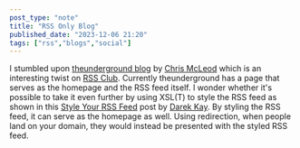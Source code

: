 ```yaml
---
post_type: "note" 
title: "RSS Only Blog"
published_date: "2023-12-06 21:20"
tags: ["rss","blogs","social"]
---
```


I stumbled upon [theunderground blog](https://theunderground.blog/) by [Chris McLeod](https://chrismcleod.dev/) which is an interesting twist on [RSS Club](https://daverupert.com/rss-club/). Currently theunderground has a page that serves as the homepage and the RSS feed itself. I wonder whether it's possible to take it even further by using XSL(T) to style the RSS feed as shown in this [Style Your RSS Feed](https://darekkay.com/blog/rss-styling/) post by [Darek Kay](https://darekkay.com/blog/rss-styling/). By styling the RSS feed, it can serve as the homepage as well. Using redirection, when people land on your domain, they would instead be presented with the styled RSS feed.